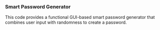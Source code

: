 ### Smart Password Generator 
This code provides a functional GUI-based smart password generator that combines user input with randomness to create a password. 
